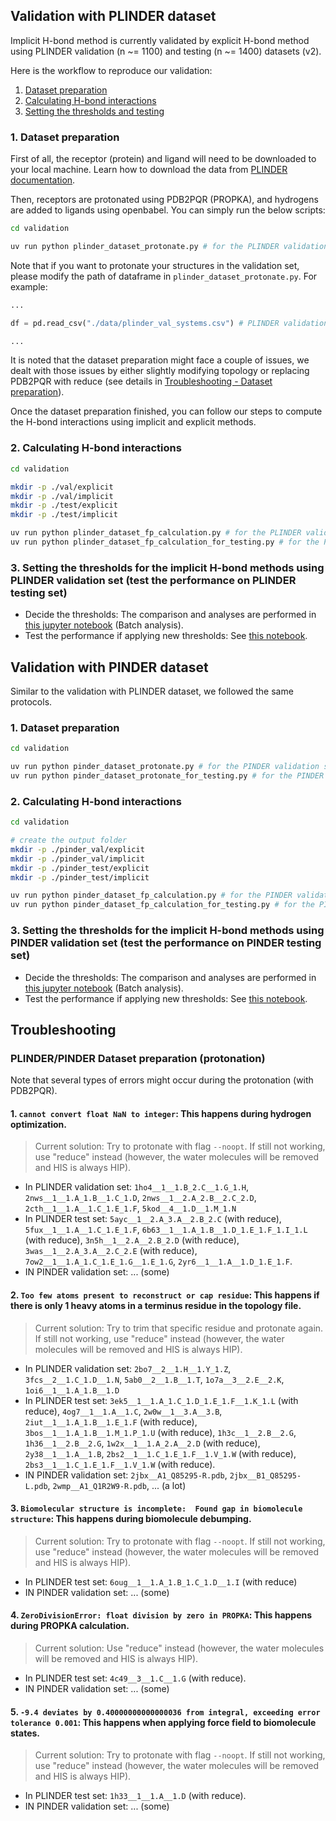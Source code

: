 ## Validation with PLINDER dataset
Implicit H-bond method is currently validated by explicit H-bond method using PLINDER validation (n ~= 1100) and testing (n ~= 1400) datasets (v2).

Here is the workflow to reproduce our validation:
1. [Dataset preparation](#1-dataset-preparation)
2. [Calculating H-bond interactions](#2-calculating-h-bond-interactions)
3. [Setting the thresholds and testing](#3-setting-the-thresholds-for-the-implicit-h-bond-methods-using-plinder-validation-set-test-the-performance-on-plinder-testing-set)

### 1. Dataset preparation
First of all, the receptor (protein) and ligand will need to be downloaded to your local machine. Learn how to download the data from [PLINDER documentation](https://www.plinder.sh/).

Then, receptors are protonated using PDB2PQR (PROPKA), and hydrogens are added to ligands using openbabel. You can simply run the below scripts:
```bash
cd validation

uv run python plinder_dataset_protonate.py # for the PLINDER validation/test set
```
Note that if you want to protonate your structures in the validation set, please modify the path of dataframe in `plinder_dataset_protonate.py`. For example:
```python
...

df = pd.read_csv("./data/plinder_val_systems.csv") # PLINDER validation set

...
```
It is noted that the dataset preparation might face a couple of issues, we dealt with those issues by either slightly modifying topology or replacing PDB2PQR with reduce (see details in [Troubleshooting - Dataset preparation](#plinderpinder-dataset-preparation-protonation)).

Once the dataset preparation finished, you can follow our steps to compute the H-bond interactions using implicit and explicit methods.

### 2. Calculating H-bond interactions
```bash
cd validation

mkdir -p ./val/explicit
mkdir -p ./val/implicit
mkdir -p ./test/explicit
mkdir -p ./test/implicit

uv run python plinder_dataset_fp_calculation.py # for the PLINDER validation set
uv run python plinder_dataset_fp_calculation_for_testing.py # for the PLINDER testing set
```

### 3. Setting the thresholds for the implicit H-bond methods using PLINDER validation set (test the performance on PLINDER testing set)
* Decide the thresholds: The comparison and analyses are performed in [this jupyter notebook](./plinder_dataset_validation.ipynb) (Batch analysis).
* Test the performance if applying new thresholds: See [this notebook](./plinder_dataset_test.ipynb).


## Validation with PINDER dataset
Similar to the validation with PLINDER dataset, we followed the same protocols.
### 1. Dataset preparation
```bash
cd validation

uv run python pinder_dataset_protonate.py # for the PINDER validation set
uv run python pinder_dataset_protonate_for_testing.py # for the PINDER testing set
```


### 2. Calculating H-bond interactions
```bash
cd validation

# create the output folder
mkdir -p ./pinder_val/explicit
mkdir -p ./pinder_val/implicit
mkdir -p ./pinder_test/explicit
mkdir -p ./pinder_test/implicit

uv run python pinder_dataset_fp_calculation.py # for the PINDER validation set
uv run python pinder_dataset_fp_calculation_for_testing.py # for the PINDER testing set
```

### 3. Setting the thresholds for the implicit H-bond methods using PINDER validation set (test the performance on PINDER testing set)
* Decide the thresholds: The comparison and analyses are performed in [this jupyter notebook](./pinder_dataset_validation.ipynb) (Batch analysis).
* Test the performance if applying new thresholds: See [this notebook](./pinder_dataset_test.ipynb).



## Troubleshooting
### PLINDER/PINDER Dataset preparation (protonation)
Note that several types of errors might occur during the protonation (with PDB2PQR).
#### 1. `cannot convert float NaN to integer`: This happens during hydrogen optimization.
> Current solution: Try to protonate with flag `--noopt`. If still not working, use "reduce" instead (however, the water molecules will be removed and HIS is always HIP).
* In PLINDER validation set: `1ho4__1__1.B_2.C__1.G_1.H`, `2nws__1__1.A_1.B__1.C_1.D`, `2nws__1__2.A_2.B__2.C_2.D`, `2cth__1__1.A__1.C_1.E_1.F`, `5kod__4__1.D__1.M_1.N`
* In PLINDER test set: `5ayc__1__2.A_3.A__2.B_2.C` (with reduce), 
`5fux__1__1.A__1.C_1.E_1.F`, `6b63__1__1.A_1.B__1.D_1.E_1.F_1.I_1.L` (with reduce), `3n5h__1__2.A__2.B_2.D` (with reduce), `3was__1__2.A_3.A__2.C_2.E` (with reduce), `7ow2__1__1.A_1.C_1.E_1.G__1.E_1.G`, `2yr6__1__1.A__1.D_1.E_1.F`.
* IN PINDER validation set: ... (some)


#### 2. `Too few atoms present to reconstruct or cap residue`: This happens if there is only 1 heavy atoms in a terminus residue in the topology file.
> Current solution: Try to trim that specific residue and protonate again. If still not working, use "reduce" instead (however, the water molecules will be removed and HIS is always HIP).
* In PLINDER validation set: `2bo7__2__1.H__1.Y_1.Z`, `3fcs__2__1.C_1.D__1.N`, `5ab0__2__1.B__1.T`, `1o7a__3__2.E__2.K`, `1oi6__1__1.A_1.B__1.D`
* In PLINDER test set: `3ek5__1__1.A_1.C_1.D_1.E_1.F__1.K_1.L` (with reduce), `4og7__1__1.A__1.C`, `2w0w__1__3.A__3.B`, `2iut__1__1.A_1.B__1.E_1.F` (with reduce), `3bos__1__1.A_1.B__1.M_1.P_1.U` (with reduce), `1h3c__1__2.B__2.G`, `1h36__1__2.B__2.G`, `1w2x__1__1.A_2.A__2.D` (with reduce), `2y38__1__1.A__1.B`, `2bs2__1__1.C_1.E_1.F__1.V_1.W` (with reduce), `2bs3__1__1.C_1.E_1.F__1.V_1.W` (with reduce).
* IN PINDER validation set: `2jbx__A1_Q85295-R.pdb`, `2jbx__B1_Q85295-L.pdb`, `2wmp__A1_Q1R2W9-R.pdb`, ... (a lot)

#### 3. `Biomolecular structure is incomplete:  Found gap in biomolecule structure`:  This happens during biomolecule debumping.
> Current solution: Try to protonate with flag `--noopt`. If still not working, use "reduce" instead (however, the water molecules will be removed and HIS is always HIP).
* In PLINDER test set: `6oug__1__1.A_1.B_1.C_1.D__1.I` (with reduce)
* IN PINDER validation set: ... (some)

#### 4. `ZeroDivisionError: float division by zero in PROPKA`: This happens during PROPKA calculation.
> Current solution: Use "reduce" instead (however, the water molecules will be removed and HIS is always HIP).
* In PLINDER test set: `4c49__3__1.C__1.G` (with reduce).
* IN PINDER validation set: ... (some)

#### 5. `-9.4 deviates by 0.40000000000000036 from integral, exceeding error tolerance 0.001`: This happens when applying force field to biomolecule states.
> Current solution: Try to protonate with flag `--noopt`. If still not working, use "reduce" instead (however, the water molecules will be removed and HIS is always HIP).
* In PLINDER test set: `1h33__1__1.A__1.D` (with reduce).
* IN PINDER validation set: ... (some)